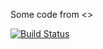 Some code from <<Python In Practice>>

[![Build Status](https://magnum.travis-ci.com/banbanchs/Python_In_Practice.svg?token=jHs4KyiFQgb4QGz9MPzT)](https://magnum.travis-ci.com/banbanchs/Python_In_Practice)
